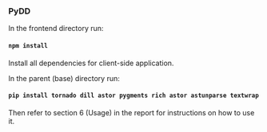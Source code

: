 ### PyDD

In the frontend directory run:

#### `npm install`

Install all dependencies for client-side application.

In the parent (base) directory run:

#### `pip install tornado dill astor pygments rich astor astunparse textwrap`

Then refer to section 6 (Usage) in the report for instructions on how to use it.